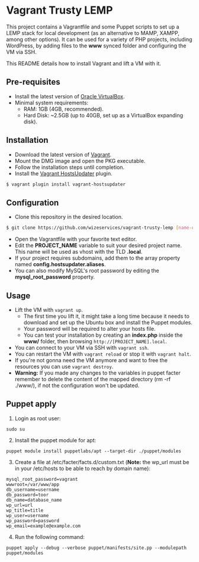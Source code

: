 # Vagrant Trusty LEMP

This project contains a Vagrantfile and some Puppet scripts to set up a LEMP stack
for local development (as an alternative to MAMP, XAMPP, among other options).
It can be used for a variety of PHP projects, including WordPress, by adding files
to the **www** synced folder and configuring the VM via SSH.

This README details how to install Vagrant and lift a VM with it.

## Pre-requisites

* Install the latest version of [Oracle VirtualBox](https://www.virtualbox.org/wiki/Downloads).
* Minimal system requirements:
  * RAM: 1GB (4GB, recommended).
  * Hard Disk: ~2.5GB (up to 40GB, set up as a VirtualBox expanding disk).

## Installation

* Download the latest version of [Vagrant](https://www.vagrantup.com/downloads.html).
* Mount the DMG image and open the PKG executable.
* Follow the installation steps until completion.
* Install the [Vagrant HostsUpdater](https://github.com/cogitatio/vagrant-hostsupdater) plugin.
```bash
$ vagrant plugin install vagrant-hostsupdater
```

## Configuration

* Clone this repository in the desired location.
```bash
$ git clone https://github.com/wizeservices/vagrant-trusty-lemp [name-of-my-lemp-project]
```
* Open the Vagrantfile with your favorite text editor.
* Edit the **PROJECT_NAME** variable to suit your desired project name. This name will be used as vhost with the TLD **.local**.
* If your project requires subdomains, add them to the array property named **config.hostsupdater.aliases**.
* You can also modify MySQL's root password by editing the **mysql_root_password** property.

## Usage

* Lift the VM with `vagrant up`.
  * The first time you lift it, it might take a long time because
  it needs to download and set up the Ubuntu box and install
  the Puppet modules.
  * Your password will be required to alter your hosts file.
  * You can test your installation by creating an **index.php** inside the **www/** folder, then browsing `http://[PROJECT_NAME].local`.
* You can connect to your VM via SSH with `vagrant ssh`.
* You can restart the VM with `vagrant reload` or stop it with `vagrant halt`.
* If you're not gonna need the VM anymore and want to free the resources you can use `vagrant destroy`.
* **Warning:** If you made any changes to the variables in puppet facter remember to delete the content of the mapped directory (rm -rf ./www/), if not
the configuration won't be updated.

## Puppet apply
1. Login as root user:
```
sudo su
```

2. Install the puppet module for apt:
```
puppet module install puppetlabs/apt --target-dir ./puppet/modules
```

3. Create a file at /etc/facter/facts.d/custom.txt (**Note:** the wp_url must be in your /etc/hosts to be able to reach by domain name):
```
mysql_root_password=vagrant
wwwroot=/var/www/app
db_username=username
db_password=toor
db_name=database_name
wp_url=url
wp_title=title
wp_user=username
wp_password=password
wp_email=example@example.com
```

4. Run the following command:
```
puppet apply --debug --verbose puppet/manifests/site.pp --modulepath puppet/modules
```
